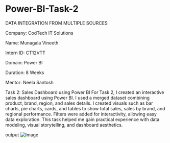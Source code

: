 # Power-BI-Task-2

DATA INTEGRATION  FROM MULTIPLE  SOURCES

Company: CodTech IT Solutions

Name: Munagala Vineeth

Intern ID: CT12VTT

Domain: Power BI

Duration: 8 Weeks

Mentor: Neela Santosh

Task 2: Sales Dashboard using Power BI
For Task 2, I created an interactive sales dashboard using Power BI. I used a merged dataset combining product, brand, region, and sales details. I created visuals such as bar charts, pie charts, cards, and tables to show total sales, sales by brand, and regional performance. Filters were added for interactivity, allowing easy data exploration. This task helped me gain practical experience with data modeling, visual storytelling, and dashboard aesthetics.

output
![Image](https://github.com/user-attachments/assets/7b7d5762-752b-41de-bf80-22e758339e53)
